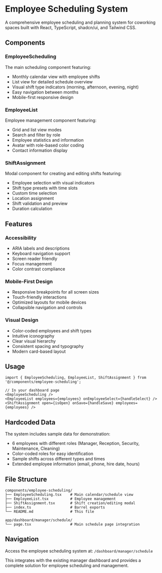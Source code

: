 # Employee Scheduling System

A comprehensive employee scheduling and planning system for coworking spaces built with React, TypeScript, shadcn/ui, and Tailwind CSS.

## Components

### EmployeeScheduling
The main scheduling component featuring:
- Monthly calendar view with employee shifts
- List view for detailed schedule overview
- Visual shift type indicators (morning, afternoon, evening, night)
- Easy navigation between months
- Mobile-first responsive design

### EmployeeList
Employee management component featuring:
- Grid and list view modes
- Search and filter by role
- Employee statistics and information
- Avatar with role-based color coding
- Contact information display

### ShiftAssignment
Modal component for creating and editing shifts featuring:
- Employee selection with visual indicators
- Shift type presets with time slots
- Custom time selection
- Location assignment
- Shift validation and preview
- Duration calculation

## Features

### Accessibility
- ARIA labels and descriptions
- Keyboard navigation support
- Screen reader friendly
- Focus management
- Color contrast compliance

### Mobile-First Design
- Responsive breakpoints for all screen sizes
- Touch-friendly interactions
- Optimized layouts for mobile devices
- Collapsible navigation and controls

### Visual Design
- Color-coded employees and shift types
- Intuitive iconography
- Clear visual hierarchy
- Consistent spacing and typography
- Modern card-based layout

## Usage

```tsx
import { EmployeeScheduling, EmployeeList, ShiftAssignment } from '@/components/employee-scheduling';

// In your dashboard page
<EmployeeScheduling />
<EmployeeList employees={employees} onEmployeeSelect={handleSelect} />
<ShiftAssignment open={isOpen} onSave={handleSave} employees={employees} />
```

## Hardcoded Data

The system includes sample data for demonstration:
- 6 employees with different roles (Manager, Reception, Security, Maintenance, Cleaning)
- Color-coded roles for easy identification
- Sample shifts across different types and times
- Extended employee information (email, phone, hire date, hours)

## File Structure

```
components/employee-scheduling/
├── EmployeeScheduling.tsx    # Main calendar/schedule view
├── EmployeeList.tsx          # Employee management
├── ShiftAssignment.tsx       # Shift creation/editing modal
├── index.ts                  # Barrel exports
└── README.md                 # This file

app/dashboard/manager/schedule/
└── page.tsx                  # Main schedule page integration
```

## Navigation

Access the employee scheduling system at:
`/dashboard/manager/schedule`

This integrates with the existing manager dashboard and provides a complete solution for employee scheduling and management.